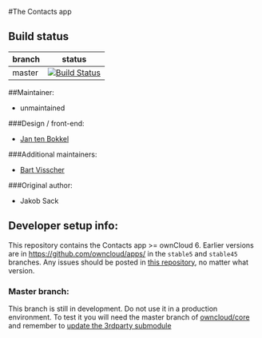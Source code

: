 #The Contacts app

Build status
------------

| branch      | status |
| ----------- | ------ |
| master      | [![Build Status](http://img.shields.io/travis/owncloud/contacts.svg)](https://travis-ci.org/owncloud/contacts) |


##Maintainer:
- unmaintained

###Design / front-end:
- [Jan ten Bokkel](https://github.com/jbtbnl)

###Additional maintainers:
- [Bart Visscher](https://github.com/bartv2)
 
###Original author:
 - Jakob Sack

Developer setup info:
---------------------

This repository contains the Contacts app >= ownCloud 6. Earlier versions are in 
https://github.com/owncloud/apps/ in the `stable5` and `stable45` branches.
Any issues should be posted in [this repository](https://github.com/owncloud/contacts/issues), no matter what version.

### Master branch:
This branch is still in development. Do not use it in a production environment.
To test it you will need the master branch of [owncloud/core](https://github.com/owncloud/core) and
remember to [update the 3rdparty submodule](http://blog.jacius.info/git-submodule-cheat-sheet/)

